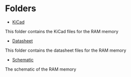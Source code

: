 # Folders

- [KiCad](/KiCad)

This folder contains the KiCad files for the RAM memory

- [Datasheet](/Datasheet)

This folder contains the datasheet files for the RAM memory

- [Schematic](/DDR4_4Gb_SODIMM_Schematic.pdf)

The schematic of the RAM memory